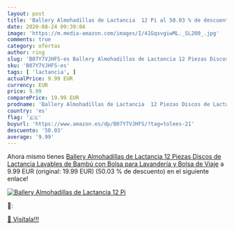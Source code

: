 ```yaml
---
layout: post
title: 'Ballery Almohadillas de Lactancia  12 Pi al 50.03 % de descuento'
date: 2020-08-24 09:39:04
image: 'https://m.media-amazon.com/images/I/41GqsvgiwML._SL200_.jpg'
comments: true
category: ofertas
author: ring
slug: 'B07Y7VJHFS-es Ballery Almohadillas de Lactancia 12 Piezas Discos de...'
sku: 'B07Y7VJHFS-es'
tags: [ 'lactancia', ]
actualPrice: 9.99 EUR
currency: EUR
price: 9.99
comparePrice: 19.99 EUR
prodname: 'Ballery Almohadillas de Lactancia  12 Piezas Discos de Lactancia Lavables de Bambú  con Bolsa para Lavandería y Bolsa de Viaje'
country: 'es'
flag: '🇪🇸'
buyurl: 'https://www.amazon.es/dp/B07Y7VJHFS/?tag=tolees-21'
descuento: '50.03'
average: '9.99'
---
```


Ahora mismo tienes [Ballery Almohadillas de Lactancia  12 Piezas Discos de Lactancia Lavables de Bambú  con Bolsa para Lavandería y Bolsa de Viaje](https://www.amazon.es/dp/B07Y7VJHFS/?tag=tolees-21) a 9.99 EUR (original: 19.99 EUR) (50.03 %  de descuento) en el siguiente enlace!

[![Ballery Almohadillas de Lactancia  12 Pi](https://m.media-amazon.com/images/I/41GqsvgiwML._SL200_.jpg)](https://www.amazon.es/dp/B07Y7VJHFS/?tag=tolees-21)

🔎:


[🛒 Visítala!!!](https://www.amazon.es/dp/B07Y7VJHFS/?tag=tolees-21)
